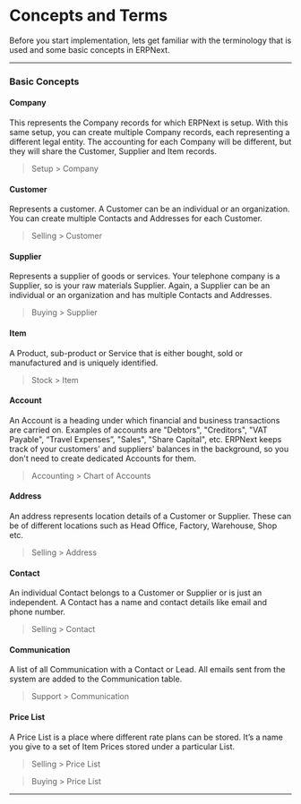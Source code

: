 
# Concepts and Terms


Before you start implementation, lets get familiar with the terminology that
is used and some basic concepts in ERPNext.




---


### Basic Concepts


#### Company


This represents the Company records for which ERPNext is setup. With this same
setup, you can create multiple Company records, each representing a different
legal entity. The accounting for each Company will be different, but they will
share the Customer, Supplier and Item records.



> 
> Setup > Company
> 
> 
> 


#### Customer


Represents a customer. A Customer can be an individual or an organization.
You can create multiple Contacts and Addresses for each Customer.



> 
> Selling > Customer
> 
> 
> 


#### Supplier


Represents a supplier of goods or services. Your telephone company is a
Supplier, so is your raw materials Supplier. Again, a Supplier can be an
individual or an organization and has multiple Contacts and Addresses.



> 
> Buying > Supplier
> 
> 
> 


#### Item


A Product, sub-product or Service that is either bought, sold or manufactured
and is uniquely identified.



> 
> Stock > Item
> 
> 
> 


#### Account


An Account is a heading under which financial and business transactions are
carried on. Examples of accounts are "Debtors", "Creditors", "VAT Payable", “Travel Expenses”, "Sales", "Share Capital", etc. ERPNext keeps track of your customers' and
suppliers' balances in the background, so you don't need to create dedicated Accounts for them.



> 
> Accounting > Chart of Accounts
> 
> 
> 


#### Address


An address represents location details of a Customer or Supplier. These can be
of different locations such as Head Office, Factory, Warehouse, Shop etc.



> 
> Selling > Address
> 
> 
> 


#### Contact


An individual Contact belongs to a Customer or Supplier or is just an
independent. A Contact has a name and contact details like email and phone
number.



> 
> Selling > Contact
> 
> 
> 


#### Communication


A list of all Communication with a Contact or Lead. All emails sent from the
system are added to the Communication table.



> 
> Support > Communication
> 
> 
> 


#### Price List


A Price List is a place where different rate plans can be stored. It’s a name
you give to a set of Item Prices stored under a particular List.



> 
> Selling > Price List
> 
> 
> 



> 
> Buying > Price List
> 
> 
> 




---

